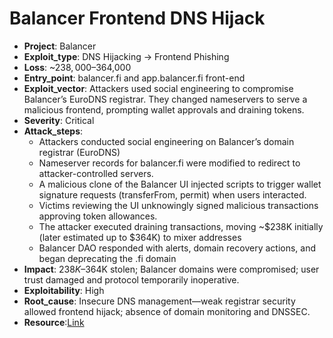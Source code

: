 # Balancer Frontend DNS Hijack 

- **Project**: Balancer
- **Exploit_type**: DNS Hijacking → Frontend Phishing
- **Loss**: ~$238,000–$364,000 
- **Entry_point**: balancer.fi and app.balancer.fi front-end
- **Exploit_vector**: Attackers used social engineering to compromise Balancer’s EuroDNS registrar. They changed nameservers to serve a malicious frontend, prompting wallet approvals and draining tokens.
- **Severity**: Critical
- **Attack_steps**:
    - Attackers conducted social engineering on Balancer’s domain registrar (EuroDNS) 
    - Nameserver records for balancer.fi were modified to redirect to attacker-controlled servers.
    - A malicious clone of the Balancer UI injected scripts to trigger wallet signature requests (transferFrom, permit) when users interacted.
    - Victims reviewing the UI unknowingly signed malicious transactions approving token allowances.
    - The attacker executed draining transactions, moving ~$238K initially (later estimated up to $364K) to mixer addresses 
    - Balancer DAO responded with alerts, domain recovery actions, and began deprecating the .fi domain 
- **Impact**: $238K–$364K stolen; Balancer domains were compromised; user trust damaged and protocol temporarily inoperative.
- **Exploitability**: High
- **Root_cause**: Insecure DNS management—weak registrar security allowed frontend hijack; absence of domain monitoring and DNSSEC.
- **Resource**:[Link](https://decrypt.co/197953/balancer-frontend-hit-by-dns-attack-over-250k-stolen)